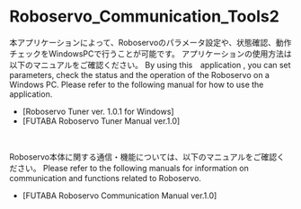 # Roboservo_Communication_Tools2

本アプリケーションによって、Roboservoのパラメータ設定や、状態確認、動作チェックをWindowsPCで行うことが可能です。
アプリケーションの使用方法は以下のマニュアルをご確認ください。
By using this　application , you can set parameters, check the status and the operation of the Roboservo on a Windows PC.
Please refer to the following manual for how to use the application.
<br>
* [Roboservo Tuner ver. 1.0.1 for Windows]
* [FUTABA Roboservo Tuner Manual ver.1.0]
<br>

Roboservo本体に関する通信・機能については、以下のマニュアルをご確認ください。
Please refer to the following manuals for information on communication and functions related to Roboservo.
<br>
* [FUTABA Roboservo Communication Manual ver.1.0]
<br>
